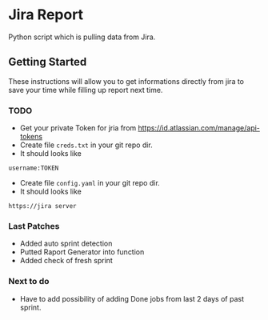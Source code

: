 # Jira Report

Python script which is pulling data from Jira.

## Getting Started

These instructions will allow you to get informations directly from jira to save your time while filling up report next time.

### TODO

* Get your private Token for jria from https://id.atlassian.com/manage/api-tokens
* Create file ``creds.txt`` in your git repo dir.
* It should looks like 
```
username:TOKEN
```
* Create file ``config.yaml`` in your git repo dir.
* It should looks like
```
https://jira server
```
### Last Patches

* Added auto sprint detection
* Putted Raport Generator into function
* Added check of fresh sprint

### Next to do

* Have to add possibility of adding Done jobs from last 2 days of past sprint.
